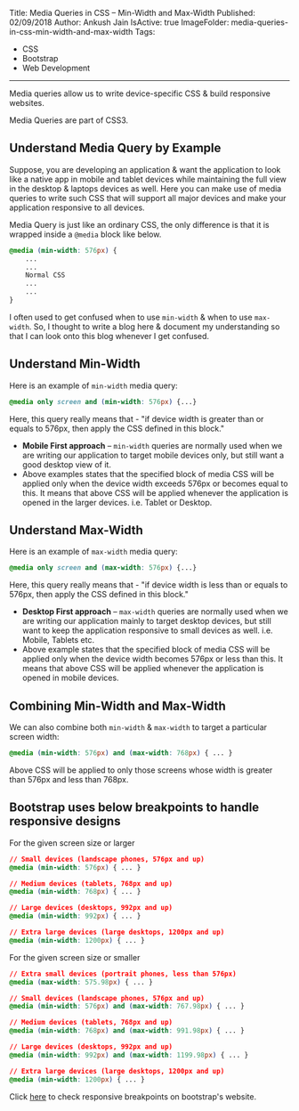 Title: Media Queries in CSS – Min-Width and Max-Width
Published: 02/09/2018
Author: Ankush Jain
IsActive: true
ImageFolder: media-queries-in-css-min-width-and-max-width
Tags:
  - CSS
  - Bootstrap
  - Web Development
---
Media queries allow us to write device-specific CSS & build responsive websites. 

Media Queries are part of CSS3.

## Understand Media Query by Example
Suppose, you are developing an application & want the application to look like a native app in mobile and tablet devices while maintaining the full view in the desktop & laptops devices as well. Here you can make use of media queries to write such CSS that will support all major devices and make your application responsive to all devices.

Media Query is just like an ordinary CSS, the only difference is that it is wrapped inside a `@media` block like below.

```css
@media (min-width: 576px) { 
	...
	... 
	Normal CSS
	...
	...
}
```

I often used to get confused when to use `min-width` & when to use `max-width`. So, I thought to write a blog here & document my understanding so that I can look onto this blog whenever I get confused.

## Understand Min-Width
Here is an example of `min-width` media query:

```css
@media only screen and (min-width: 576px) {...}
```

Here, this query really means that - "if device width is greater than or equals to 576px, then apply the CSS defined in this block."

- **Mobile First approach** – `min-width` queries are normally used when we are writing our application to target mobile devices only, but still want a good desktop view of it.
- Above examples states that the specified block of media CSS will be applied only when the device width exceeds 576px or becomes equal to this. It means that above CSS will be applied whenever the application is opened in the larger devices. i.e. Tablet or Desktop.

## Understand Max-Width
Here is an example of `max-width` media query:

```css
@media only screen and (max-width: 576px) {...}
```
Here, this query really means that - "if device width is less than or equals to 576px, then apply the CSS defined in this block."

- **Desktop First approach** – `max-width` queries are normally used when we are writing our application mainly to target desktop devices, but still want to keep the application responsive to small devices as well. i.e. Mobile, Tablets etc.
- Above example states that the specified block of media CSS will be applied only when the device width becomes 576px or less than this. It means that above CSS will be applied whenever the application is opened in mobile devices.

## Combining Min-Width and Max-Width
We can also combine both `min-width` & `max-width` to target a particular screen width:

```css
@media (min-width: 576px) and (max-width: 768px) { ... }
```

Above CSS will be applied to only those screens whose width is greater than 576px and less than 768px.

## Bootstrap uses below breakpoints to handle responsive designs
For the given screen size or larger

```css
// Small devices (landscape phones, 576px and up)
@media (min-width: 576px) { ... }

// Medium devices (tablets, 768px and up)
@media (min-width: 768px) { ... }

// Large devices (desktops, 992px and up)
@media (min-width: 992px) { ... }

// Extra large devices (large desktops, 1200px and up)
@media (min-width: 1200px) { ... }
```

For the given screen size or smaller

```css
// Extra small devices (portrait phones, less than 576px)
@media (max-width: 575.98px) { ... }

// Small devices (landscape phones, 576px and up)
@media (min-width: 576px) and (max-width: 767.98px) { ... }

// Medium devices (tablets, 768px and up)
@media (min-width: 768px) and (max-width: 991.98px) { ... }

// Large devices (desktops, 992px and up)
@media (min-width: 992px) and (max-width: 1199.98px) { ... }

// Extra large devices (large desktops, 1200px and up)
@media (min-width: 1200px) { ... }
```

Click [here](https://getbootstrap.com/docs/4.1/layout/overview/#responsive-breakpoints) to check responsive breakpoints on bootstrap's website. 

                
